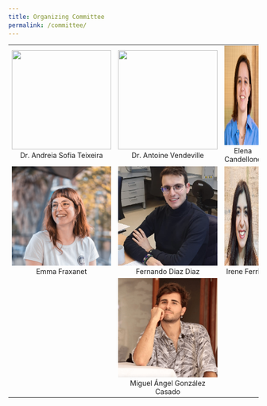 ```yaml
---
title: Organizing Committee
permalink: /committee/
---
```


| | | |
|:-------------------------:|:-------------------------:|:-------------------------:|
| <img src="/path/to/img1.jpg" width="200" height="200"> <br> Dr. Andreia Sofia Teixeira | <img src="/path/to/img2.jpg" width="200" height="200"> <br> Dr. Antoine Vendeville | <img src="/assets/images/elena.jpeg" width="200" height="200"> <br> Elena Candellone |
| <img src="/assets/images/emma.jpg" width="200" height="200"> <br> Emma Fraxanet | <img src="/assets/images/fer.png" width="200" height="200"> <br> Fernando Diaz Diaz | <img src="/assets/images/irene.jpeg" width="200" height="200"> <br> Irene Ferri |
|| <img src="/assets/images/miguel.png" width="200" height="200">  <br> Miguel Ángel González Casado | |
